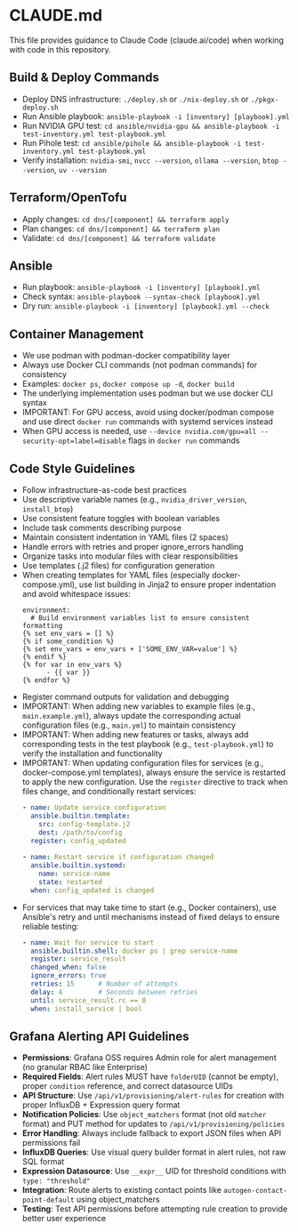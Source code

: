 # CLAUDE.md

This file provides guidance to Claude Code (claude.ai/code) when working with code in this repository.

## Build & Deploy Commands
- Deploy DNS infrastructure: `./deploy.sh` or `./nix-deploy.sh` or `./pkgx-deploy.sh`
- Run Ansible playbook: `ansible-playbook -i [inventory] [playbook].yml`
- Run NVIDIA GPU test: `cd ansible/nvidia-gpu && ansible-playbook -i test-inventory.yml test-playbook.yml`
- Run Pihole test: `cd ansible/pihole && ansible-playbook -i test-inventory.yml test-playbook.yml`
- Verify installation: `nvidia-smi`, `nvcc --version`, `ollama --version`, `btop --version`, `uv --version`

## Terraform/OpenTofu
- Apply changes: `cd dns/[component] && terraform apply`
- Plan changes: `cd dns/[component] && terraform plan`
- Validate: `cd dns/[component] && terraform validate`

## Ansible
- Run playbook: `ansible-playbook -i [inventory] [playbook].yml`
- Check syntax: `ansible-playbook --syntax-check [playbook].yml`
- Dry run: `ansible-playbook -i [inventory] [playbook].yml --check`

## Container Management
- We use podman with podman-docker compatibility layer
- Always use Docker CLI commands (not podman commands) for consistency
- Examples: `docker ps`, `docker compose up -d`, `docker build`
- The underlying implementation uses podman but we use docker CLI syntax
- IMPORTANT: For GPU access, avoid using docker/podman compose and use direct `docker run` commands with systemd services instead
- When GPU access is needed, use `--device nvidia.com/gpu=all --security-opt=label=disable` flags in `docker run` commands

## Code Style Guidelines
- Follow infrastructure-as-code best practices
- Use descriptive variable names (e.g., `nvidia_driver_version`, `install_btop`)
- Use consistent feature toggles with boolean variables
- Include task comments describing purpose
- Maintain consistent indentation in YAML files (2 spaces)
- Handle errors with retries and proper ignore_errors handling
- Organize tasks into modular files with clear responsibilities
- Use templates (.j2 files) for configuration generation
- When creating templates for YAML files (especially docker-compose.yml), use list building in Jinja2 to ensure proper indentation and avoid whitespace issues:
  ```jinja
  environment:
    # Build environment variables list to ensure consistent formatting
  {% set env_vars = [] %}
  {% if some_condition %}
  {% set env_vars = env_vars + ['SOME_ENV_VAR=value'] %}
  {% endif %}
  {% for var in env_vars %}
        - {{ var }}
  {% endfor %}
  ```
- Register command outputs for validation and debugging
- IMPORTANT: When adding new variables to example files (e.g., `main.example.yml`), always update the corresponding actual configuration files (e.g., `main.yml`) to maintain consistency
- IMPORTANT: When adding new features or tasks, always add corresponding tests in the test playbook (e.g., `test-playbook.yml`) to verify the installation and functionality
- IMPORTANT: When updating configuration files for services (e.g., docker-compose.yml templates), always ensure the service is restarted to apply the new configuration. Use the `register` directive to track when files change, and conditionally restart services:
  ```yaml
  - name: Update service configuration
    ansible.builtin.template:
      src: config-template.j2
      dest: /path/to/config
    register: config_updated
    
  - name: Restart service if configuration changed
    ansible.builtin.systemd:
      name: service-name
      state: restarted
    when: config_updated is changed
  ```
- For services that may take time to start (e.g., Docker containers), use Ansible's retry and until mechanisms instead of fixed delays to ensure reliable testing:
  ```yaml
  - name: Wait for service to start
    ansible.builtin.shell: docker ps | grep service-name
    register: service_result
    changed_when: false
    ignore_errors: true
    retries: 15      # Number of attempts
    delay: 4         # Seconds between retries
    until: service_result.rc == 0
    when: install_service | bool
  ```

## Grafana Alerting API Guidelines
- **Permissions**: Grafana OSS requires Admin role for alert management (no granular RBAC like Enterprise)
- **Required Fields**: Alert rules MUST have `folderUID` (cannot be empty), proper `condition` reference, and correct datasource UIDs
- **API Structure**: Use `/api/v1/provisioning/alert-rules` for creation with proper InfluxDB + Expression query format
- **Notification Policies**: Use `object_matchers` format (not old `matcher` format) and PUT method for updates to `/api/v1/provisioning/policies`
- **Error Handling**: Always include fallback to export JSON files when API permissions fail
- **InfluxDB Queries**: Use visual query builder format in alert rules, not raw SQL format
- **Expression Datasource**: Use `__expr__` UID for threshold conditions with `type: "threshold"`
- **Integration**: Route alerts to existing contact points like `autogen-contact-point-default` using object_matchers
- **Testing**: Test API permissions before attempting rule creation to provide better user experience